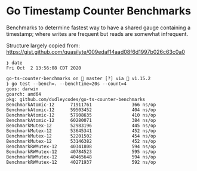 # Go Timestamp Counter Benchmarks

Benchmarks to determine fastest way to have a shared gauge containing a timestamp; where writes
are frequent but reads are somewhat infrequent.

Structure largely copied from: https://gist.github.com/quasilyte/009edaf14aad08f6d1997b026c63c0a0

```shell
❯ date
Fri Oct  2 13:56:08 CDT 2020

go-ts-counter-benchmarks on  master [?] via 🐹 v1.15.2
❯ go test --bench=. --benchtime=20s --count=4
goos: darwin
goarch: amd64
pkg: github.com/dudleycodes/go-ts-counter-benchmarks
BenchmarkAtomic-12      71911761               366 ns/op
BenchmarkAtomic-12      59503452               404 ns/op
BenchmarkAtomic-12      57908635               410 ns/op
BenchmarkAtomic-12      60280071               384 ns/op
BenchmarkMutex-12       52983196               445 ns/op
BenchmarkMutex-12       53645341               452 ns/op
BenchmarkMutex-12       52201502               454 ns/op
BenchmarkMutex-12       53146382               452 ns/op
BenchmarkRWMutex-12     40341808               594 ns/op
BenchmarkRWMutex-12     40784523               595 ns/op
BenchmarkRWMutex-12     40465648               594 ns/op
BenchmarkRWMutex-12     40271937               592 ns/op
```
